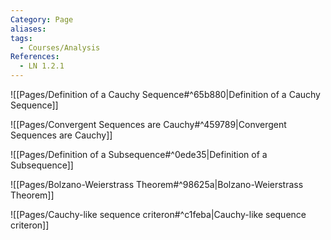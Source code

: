 ```yaml
---
Category: Page
aliases: 
tags:
  - Courses/Analysis
References:
  - LN 1.2.1
---
```

![[Pages/Definition of a Cauchy Sequence#^65b880|Definition of a Cauchy Sequence]]

![[Pages/Convergent Sequences are Cauchy#^459789|Convergent Sequences are Cauchy]]

![[Pages/Definition of a Subsequence#^0ede35|Definition of a Subsequence]]

![[Pages/Bolzano-Weierstrass Theorem#^98625a|Bolzano-Weierstrass Theorem]]

![[Pages/Cauchy-like sequence criteron#^c1feba|Cauchy-like sequence criteron]]
